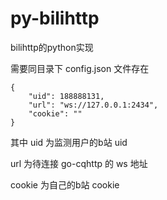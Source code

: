 # py-bilihttp
bilihttp的python实现

需要同目录下 config.json 文件存在

```
{
    "uid": 188888131,
    "url": "ws://127.0.0.1:2434",
    "cookie": ""
}
```

其中 uid 为监测用户的b站 uid

url 为待连接 go-cqhttp 的 ws 地址

cookie 为自己的b站 cookie
